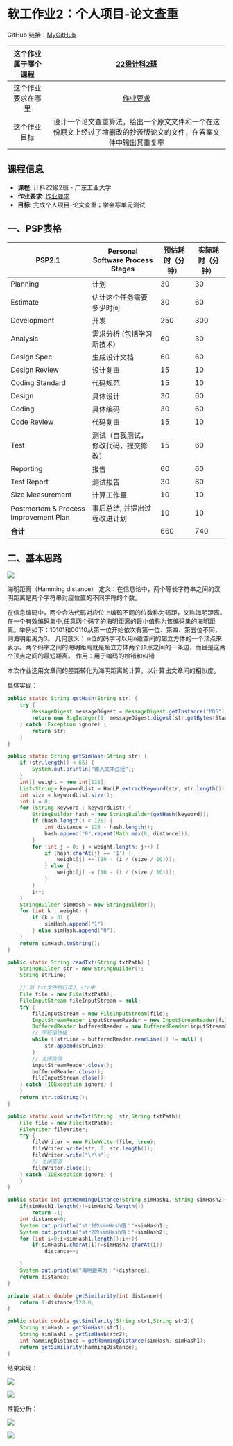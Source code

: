 # 软工作业2：个人项目-论文查重

GitHub 链接：[MyGitHub](https://github.com/fightForJessica/3122004838)

| 这个作业属于哪个课程 | [22级计科2班](https://edu.cnblogs.com/campus/gdgy/CSGrade22-12) |
| :------------------: | :----------------------------------------------------------: |
|  这个作业要求在哪里  | [作业要求](https://edu.cnblogs.com/campus/gdgy/CSGrade22-12/homework/13220) |
|     这个作业目标     | 设计一个论文查重算法，给出一个原文文件和一个在这份原文上经过了增删改的抄袭版论文的文件，在答案文件中输出其重复率 |

## 课程信息

- **课程**: 计科22级2班 - 广东工业大学
- **作业要求**: [作业要求](https://edu.cnblogs.com/campus/gdgy/CSGrade22-12/homework/13220)
- **目标**: 完成个人项目-论文查重；学会写单元测试

## 一、PSP表格

| PSP2.1                                | Personal Software Process Stages     | 预估耗时（分钟） | 实际耗时（分钟） |
| ------------------------------------- | ------------------------------------ | ---------------- | ---------------- |
| Planning                              | 计划                                 | 30               | 30               |
| Estimate                              | 估计这个任务需要多少时间             | 30               | 60               |
| Development                           | 开发                                 | 250              | 300              |
| Analysis                              | 需求分析 (包括学习新技术)            | 60               | 30               |
| Design Spec                           | 生成设计文档                         | 60               | 60               |
| Design Review                         | 设计复审                             | 15               | 10               |
| Coding Standard                       | 代码规范                             | 15               | 10               |
| Design                                | 具体设计                             | 30               | 60               |
| Coding                                | 具体编码                             | 30               | 60               |
| Code Review                           | 代码复审                             | 15               | 10               |
| Test                                  | 测试（自我测试，修改代码，提交修改） | 15               | 60               |
| Reporting                             | 报告                                 | 60               | 60               |
| Test Report                           | 测试报告                             | 30               | 60               |
| Size Measurement                      | 计算工作量                           | 10               | 10               |
| Postmortem & Process Improvement Plan | 事后总结, 并提出过程改进计划         | 10               | 10               |
| **合计**                              |                                      | 660              | 740              |

## 二、基本思路

![](C:\Users\10108\Desktop\3122004838\SoftwareHomework\src\main\java\程序流程图.png)

海明距离（Hamming distance）
定义：在信息论中，两个等长字符串之间的汉明距离是两个字符串对应位置的不同字符的个数。

在信息编码中，两个合法代码对应位上编码不同的位数称为码距，又称海明距离。在一个有效编码集中,任意两个码字的海明距离的最小值称为该编码集的海明距离。举例如下：10101和00110从第一位开始依次有第一位、第四、第五位不同，则海明距离为3。
几何意义：
n位的码字可以用n维空间的超立方体的一个顶点来表示。两个码字之间的海明距离就是超立方体两个顶点之间的一条边，而且是这两个顶点之间的最短距离。
作用：用于编码的检错和纠错

本次作业选用文章间的差距转化为海明距离的计算，以计算出文章间的相似度。

具体实现：

```java
public static String getHash(String str) {
    try {
        MessageDigest messageDigest = MessageDigest.getInstance("MD5");
        return new BigInteger(1, messageDigest.digest(str.getBytes(StandardCharsets.UTF_8))).toString(2);
    } catch (Exception ignore) {
        return str;
    }
}

public static String getSimHash(String str) {
    if (str.length() < 66) {
        System.out.println("输入文本过短");
    }
    int[] weight = new int[128];
    List<String> keywordList = HanLP.extractKeyword(str, str.length());
    int size = keywordList.size();
    int i = 0;
    for (String keyword : keywordList) {
        StringBuilder hash = new StringBuilder(getHash(keyword));
        if (hash.length() < 128) {
            int distance = 128 - hash.length();
            hash.append("0".repeat(Math.max(0, distance)));
        }
        for (int j = 0; j < weight.length; j++) {
            if (hash.charAt(j) == '1') {
                weight[j] += (10 - (i / (size / 10)));
            } else {
                weight[j] -= (10 - (i / (size / 10)));
            }
        }
        i++;
    }
    StringBuilder simHash = new StringBuilder();
    for (int k : weight) {
        if (k > 0) {
            simHash.append("1");
        } else simHash.append("0");
    }
    return simHash.toString();
}

public static String readTxt(String txtPath) {
    StringBuilder str = new StringBuilder();
    String strLine;

    // 将 txt文件按行读入 str中
    File file = new File(txtPath);
    FileInputStream fileInputStream = null;
    try {
        fileInputStream = new FileInputStream(file);
        InputStreamReader inputStreamReader = new InputStreamReader(fileInputStream, StandardCharsets.UTF_8);
        BufferedReader bufferedReader = new BufferedReader(inputStreamReader);
        // 字符串拼接
        while ((strLine = bufferedReader.readLine()) != null) {
            str.append(strLine);
        }
        // 关闭资源
        inputStreamReader.close();
        bufferedReader.close();
        fileInputStream.close();
    } catch (IOException ignore) {
    }
    return str.toString();
}

public static void writeTxt(String  str,String txtPath){
    File file = new File(txtPath);
    FileWriter fileWriter;
    try {
        fileWriter = new FileWriter(file, true);
        fileWriter.write(str, 0, str.length());
        fileWriter.write("\r\n");
        // 关闭资源
        fileWriter.close();
    } catch (IOException ignore) {
    }
}

public static int getHammingDistance(String simHash1, String simHash2){
    if(simHash1.length()!=simHash2.length())
        return -1;
    int distance=0;
    System.out.println("str1的simHash值："+simHash1);
    System.out.println("str2的simHash值："+simHash2);
    for (int i=0;i<simHash1.length();i++){
        if(simHash1.charAt(i)!=simHash2.charAt(i))
            distance++;

    }
    System.out.println("海明距离为："+distance);
    return distance;
}

private static double getSimilarity(int distance){
    return 1-distance/128.0;
}

public static double getSimilarity(String str1,String str2){
    String simHash = getSimHash(str1);
    String simHash1 = getSimHash(str2);
    int hammingDistance = getHammingDistance(simHash, simHash1);
    return getSimilarity(hammingDistance);
}
```

结果实现：

![](C:\Users\10108\Desktop\3122004838\SoftwareHomework\src\main\java\结果图1.png)

![](C:\Users\10108\Desktop\3122004838\SoftwareHomework\src\main\java\结果图2.png)

性能分析：

![](C:\Users\10108\Desktop\3122004838\SoftwareHomework\src\main\java\性能分析.png)

![](C:\Users\10108\Desktop\3122004838\SoftwareHomework\src\main\java\性能分析2.png)